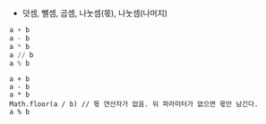 - 덧셈, 뺄셈, 곱셈, 나눗셈(몫), 나눗셈(나머지)

```python
a + b
a - b
a * b
a // b
a % b
```

```tsx
a + b
a - b
a * b
Math.floor(a / b) // 몫 연산자가 없음. 뒤 파라미터가 없으면 몫만 남긴다.
a % b
```

